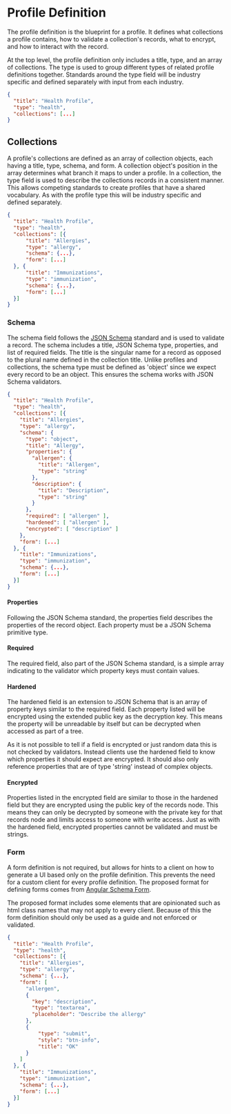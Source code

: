 # Profile Definition

The profile definition is the blueprint for a profile. It defines what collections a profile contains, how to validate a collection's records, what to encrypt, and how to interact with the record.

At the top level, the profile definition only includes a title, type, and an array of collections. The type is used to group different types of related profile definitions together. Standards around the type field will be industry specific and defined separately with input from each industry.

```json
{
  "title": "Health Profile",
  "type": "health",
  "collections": [...]
}
```

## Collections

A profile's collections are defined as an array of collection objects, each having a title, type, schema, and form. A collection object's position in the array determines what branch it maps to under a profile. In a collection, the type field is used to describe the collections records in a consistent manner. This allows competing standards to create profiles that have a shared vocabulary. As with the profile type this will be industry specific and defined separately.

```json
{
  "title": "Health Profile",
  "type": "health",
  "collections": [{
      "title": "Allergies",
      "type": "allergy",
      "schema": {...},
      "form": [...]
  }, {
      "title": "Immunizations",
      "type": "immunization",
      "schema": {...},
      "form": [...]
  }]
}
```

### Schema

The schema field follows the [JSON Schema](http://json-schema.org) standard and is used to validate a record. The schema includes a title, JSON Schema type, properties, and list of required fields. The title is the singular name for a record as opposed to the plural name defined in the collection title. Unlike profiles and collections, the schema type must be defined as 'object' since we expect every record to be an object. This ensures the schema works with JSON Schema validators.

```json
{
  "title": "Health Profile",
  "type": "health",
  "collections": [{
    "title": "Allergies",
    "type": "allergy",
    "schema": {
      "type": "object",
      "title": "Allergy",
      "properties": {
        "allergen": {
          "title": "Allergen",
          "type": "string"
        },
        "description": {
          "title": "Description",
          "type": "string"
        }
      },
      "required": [ "allergen" ],
      "hardened": [ "allergen" ],
      "encrypted": [ "description" ]
    },
    "form": [...]
  }, {
    "title": "Immunizations",
    "type": "immunization",
    "schema": {...},
    "form": [...]
  }]
}
```

#### Properties

Following the JSON Schema standard, the properties field describes the properties of the record object.  Each property must be a JSON Schema primitive type.

#### Required

The required field, also part of the JSON Schema standard, is a simple array indicating to the validator which property keys must contain values.

#### Hardened

The hardened field is an extension to JSON Schema that is an array of property keys similar to the required field. Each property listed will be encrypted using the extended public key as the decryption key. This means the property will be unreadable by itself but can be decrypted when accessed as part of a tree.

As it is not possible to tell if a field is encrypted or just random data this is not checked by validators. Instead clients use the hardened field to know which properties it should expect are encrypted. It should also only reference properties that are of type 'string' instead of complex objects.

#### Encrypted

Properties listed in the encrypted field are similar to those in the hardened field but they are encrypted using the public key of the records node. This means they can only be decrypted by someone with the private key for that records node and limits access to someone with write access. Just as with the hardened field, encrypted properties cannot be validated and must be strings.  

### Form

A form definition is not required, but allows for hints to a client on how to generate a UI based only on the profile definition. This prevents the need for a custom client for every profile definition. The proposed format for defining forms comes from [Angular Schema Form](https://github.com/Textalk/angular-schema-form/blob/master/docs/index.md#form-definitions).

The proposed format includes some elements that are opinionated such as html class names that may not apply to every client. Because of this the form definition should only be used as a guide and not enforced or validated.

```json
{
  "title": "Health Profile",
  "type": "health",
  "collections": [{
    "title": "Allergies",
    "type": "allergy",
    "schema": {...},
    "form": [
      "allergen",
      {
        "key": "description",
        "type": "textarea",
        "placeholder": "Describe the allergy"
      },
      {
          "type": "submit",
          "style": "btn-info",
          "title": "OK"
      }
    ]
  }, {
    "title": "Immunizations",
    "type": "immunization",
    "schema": {...},
    "form": [...]
  }]
}
```
